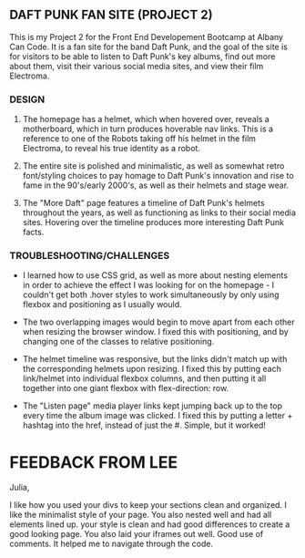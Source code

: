 ## DAFT PUNK FAN SITE (PROJECT 2)

This is my Project 2 for the Front End Developement Bootcamp at Albany Can Code. It is a fan site for the band Daft Punk, and the goal of the site is for visitors
to be able to listen to Daft Punk's key albums, find out more about them, visit their various social media sites, and view their film Electroma. 

### DESIGN

1. The homepage has a helmet, which when hovered over, reveals a motherboard, which in turn produces hoverable nav links. This is a reference to one of the Robots taking off his helmet in the film Electroma, to reveal his true identity as a robot.

2. The entire site is polished and minimalistic, as well as somewhat retro font/styling choices to pay homage to Daft Punk's innovation and rise to fame in the 90's/early 2000's, as well as their helmets and stage wear.

3. The "More Daft" page features a timeline of Daft Punk's helmets throughout the years, as well as functioning as links to their social media sites. Hovering over the timeline produces more interesting Daft Punk facts.


### TROUBLESHOOTING/CHALLENGES

- I learned how to use CSS grid, as well as more about nesting elements in order to achieve the effect I was looking for on the homepage - I couldn't get both .hover styles to work simultaneously by only using flexbox and positioning as I usually would.

- The two overlapping images would begin to move apart from each other when resizing the browser window. I fixed this with positioning, and by changing one of the classes to relative positioning.

- The helmet timeline was responsive, but the links didn't match up with the corresponding helmets upon resizing. I fixed this by putting each link/helmet into individual flexbox columns, and then putting it all together into one giant flexbox with flex-direction: row.

- The "Listen page" media player links kept jumping back up to the top every time the album image was clicked. I fixed this by putting a letter + hashtag into the href, instead of just the #. Simple, but it worked!

# FEEDBACK FROM LEE

Julia,

I like how you used your divs to keep your sections clean and organized. I like the minimalist style of your page. You also nested well and had all elements lined up. your style is clean and had good differences to create a good looking page. You also laid your iframes out well. Good use of comments. It helped me to navigate through the code. 
